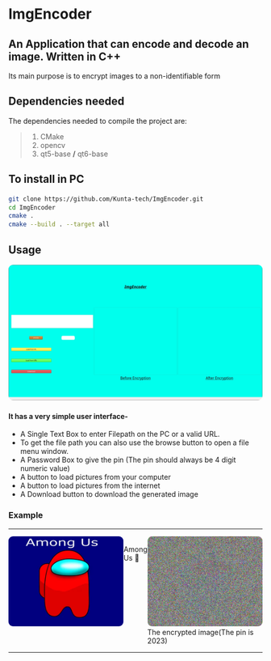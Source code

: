 
# ImgEncoder

## An Application that can encode and decode an image. Written in C++
Its main purpose is to encrypt images to a non-identifiable form

## Dependencies needed
The dependencies needed to compile the project are:
>1. CMake
>1. opencv
>1. qt5-base **/** qt6-base

## To install in PC

```bash
git clone https://github.com/Kunta-tech/ImgEncoder.git
cd ImgEncoder
cmake .
cmake --build . --target all
```

## Usage

![App ScreenShot](./examples/app_screenshot.jpg)

#### It has a very simple user interface-
- A Single Text Box to enter Filepath on the PC or a valid URL.
- To get the file path you can also use the browse button to open a file menu window.
- A Password Box to give the pin (The pin should always be 4 digit numeric value)
- A button to load pictures from your computer
- A button to load pictures from the internet
- A Download button to download the generated image

### Example
---

<div style="display: flex;">
<style>
    img {
        border-radius: 9px;
    }
</style>
    <div>
    <img src="./examples/among-us.jpeg" style="width: 100%;" alt="Among Us 🤫" />
    </div>
    <br>
    Among Us 🤫
    <div>
    <img src="./examples/among_us_2023.png" style="width: 100%;" alt="Among Us inside" />
    <br>
    The encrypted image(The pin is 2023)
    </div>
</div>

---
